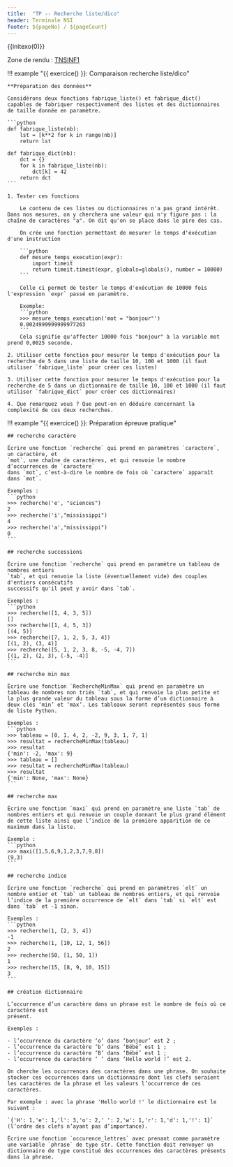 ```yaml
---
title:  "TP -- Recherche liste/dico"
header: Terminale NSI
footer: ${pageNo} / ${pageCount}
---
```

{{initexo(0)}}

Zone de rendu : [TNSINF1](https://moodle.monlycee.net/mod/assign/view.php?id=67411)

!!! example "{{ exercice() }}: Comparaison recherche liste/dico"

    **Préparation des données**

    Considérons deux fonctions fabrique_liste() et fabrique_dict() capables de fabriquer respectivement des listes et des dictionnaires de taille donnée en paramètre.

    ```python
    def fabrique_liste(nb):
        lst = [k**2 for k in range(nb)]
        return lst

    def fabrique_dict(nb):
        dct = {}
        for k in fabrique_liste(nb):
            dct[k] = 42
        return dct
    ```

    1. Tester ces fonctions

        Le contenu de ces listes ou dictionnaires n'a pas grand intérêt. Dans nos mesures, on y cherchera une valeur qui n'y figure pas : la chaîne de caractères "a". On dit qu'on se place dans le pire des cas.

        On crée une fonction permettant de mesurer le temps d'éxécution d'une instruction

        ```python
        def mesure_temps_execution(expr):
            import timeit
            return timeit.timeit(expr, globals=globals(), number = 10000)
        ```

        Celle ci permet de tester le temps d'exécution de 10000 fois l'expression `expr` passé en paramètre.

        Exemple:
        ```python
        >>> mesure_temps_execution('mot = "bonjour"')
        0.0024999999999977263
        ```
        Cela signifie qu'affecter 10000 fois "bonjour" à la variable mot prend 0,0025 seconde.

    2. Utiliser cette fonction pour mesurer le temps d'exécution pour la recherche de 5 dans une liste de taille 10, 100 et 1000 (il faut utiliser `fabrique_liste` pour créer ces listes)

    3. Utiliser cette fonction pour mesurer le temps d'exécution pour la recherche de 5 dans un dictionnaire de taille 10, 100 et 1000 (il faut utiliser `fabrique_dict` pour créer ces dictionnaires)

    4. Que remarquez vous ? Que peut-on en déduire concernant la complexité de ces deux recherches.

!!! example "{{ exercice() }}: Préparation épreuve pratique"

    ## recherche caractère

    Écrire une fonction `recherche` qui prend en paramètres `caractere`, un caractère, et
    `mot`, une chaîne de caractères, et qui renvoie le nombre d’occurrences de `caractere`
    dans `mot`, c’est-à-dire le nombre de fois où `caractere` apparaît dans `mot`.

    Exemples :
    ```python
    >>> recherche('e', "sciences")
    2
    >>> recherche('i',"mississippi")
    4
    >>> recherche('a',"mississippi")
    0
    ```

    ## recherche successions

    Écrire une fonction `recherche` qui prend en paramètre un tableau de nombres entiers
    `tab`, et qui renvoie la liste (éventuellement vide) des couples d'entiers consécutifs
    successifs qu'il peut y avoir dans `tab`.

    Exemples :
    ```python
    >>> recherche([1, 4, 3, 5])
    []
    >>> recherche([1, 4, 5, 3])
    [(4, 5)]
    >>> recherche([7, 1, 2, 5, 3, 4])
    [(1, 2), (3, 4)]
    >>> recherche([5, 1, 2, 3, 8, -5, -4, 7])
    [(1, 2), (2, 3), (-5, -4)]
    ```

    ## recherche min max

    Écrire une fonction `RechercheMinMax` qui prend en paramètre un tableau de nombres non triés `tab`, et qui renvoie la plus petite et la plus grande valeur du tableau sous la forme d’un dictionnaire à deux clés ‘min’ et ‘max’. Les tableaux seront représentés sous forme de liste Python.

    Exemples :
    ```python
    >>> tableau = [0, 1, 4, 2, -2, 9, 3, 1, 7, 1]
    >>> resultat = rechercheMinMax(tableau)
    >>> resultat
    {'min': -2, 'max': 9}
    >>> tableau = []
    >>> resultat = rechercheMinMax(tableau)
    >>> resultat
    {'min': None, 'max': None}
    ```

    ## recherche max

    Écrire une fonction `maxi` qui prend en paramètre une liste `tab` de nombres entiers et qui renvoie un couple donnant le plus grand élément de cette liste ainsi que l’indice de la première apparition de ce maximum dans la liste.

    Exemple :
    ```python
    >>> maxi([1,5,6,9,1,2,3,7,9,8])
    (9,3)
    ```

    ## recherche indice

    Écrire une fonction `recherche` qui prend en paramètres `elt` un nombre entier et `tab` un tableau de nombres entiers, et qui renvoie l’indice de la première occurrence de `elt` dans `tab` si `elt` est dans `tab` et -1 sinon.

    Exemples :
    ```python
    >>> recherche(1, [2, 3, 4])
    -1
    >>> recherche(1, [10, 12, 1, 56])
    2
    >>> recherche(50, [1, 50, 1])
    1
    >>> recherche(15, [8, 9, 10, 15])
    3
    ```

    ## création dictionnaire

    L’occurrence d’un caractère dans un phrase est le nombre de fois où ce caractère est
    présent.

    Exemples :

    - l’occurrence du caractère ‘o’ dans ‘bonjour’ est 2 ;
    - l’occurrence du caractère ‘b’ dans ‘Bébé’ est 1 ;
    - l’occurrence du caractère ‘B’ dans ‘Bébé’ est 1 ;
    - l’occurrence du caractère ‘ ‘ dans ‘Hello world !’ est 2.

    On cherche les occurrences des caractères dans une phrase. On souhaite stocker ces occurrences dans un dictionnaire dont les clefs seraient les caractères de la phrase et les valeurs l’occurrence de ces caractères.

    Par exemple : avec la phrase 'Hello world !' le dictionnaire est le suivant :

    `{'H': 1,'e': 1,'l': 3,'o': 2,' ': 2,'w': 1,'r': 1,'d': 1,'!': 1}` (l’ordre des clefs n’ayant pas d’importance).

    Écrire une fonction `occurence_lettres` avec prenant comme paramètre une variable `phrase` de type str. Cette fonction doit renvoyer un dictionnaire de type constitué des occurrences des caractères présents dans la phrase.